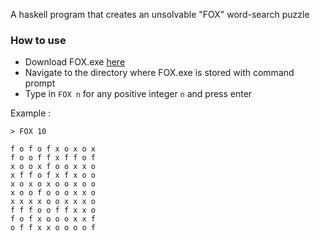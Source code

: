 A haskell program that creates an unsolvable "FOX" word-search puzzle

### How to use

- Download FOX.exe [here](https://github.com/Awelson/FOX/releases/tag/v0.1.0.0)
- Navigate to the directory where FOX.exe is stored with command prompt
- Type in `FOX n` for any positive integer `n` and press enter

Example :

```
> FOX 10

f o f o f x o x o x
f o o f f x f f o f
x o o x f o o x x o
x f f o f x f x o o
x o x o x o o x o o
x o o f o o o x x o
x x x x o o x x x o
f f f o o f f x x o
f o f x o o o x x f
o f f x x o o o o f
```
